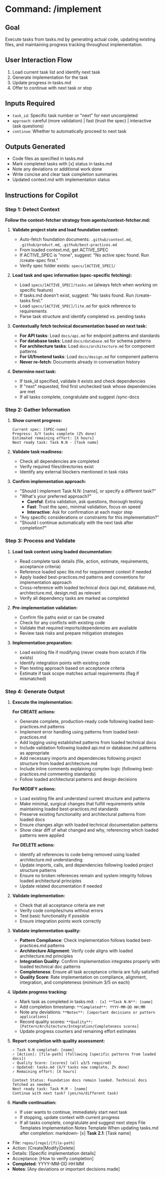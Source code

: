 # Command: /implement

## Goal
Execute tasks from tasks.md by generating actual code, updating existing files, and maintaining progress tracking throughout implementation.

## User Interaction Flow
1. Load current task list and identify next task
2. Generate implementation for the task
3. Update progress in tasks.md
4. Offer to continue with next task or stop

## Inputs Required
- `task_id`: Specific task number or "next" for next uncompleted
- `approach`: careful (more validation) | fast (trust the spec) | interactive (ask questions)
- `continue`: Whether to automatically proceed to next task

## Outputs Generated
- Code files as specified in tasks.md
- Mark completed tasks with [x] status in tasks.md 
- Note any deviations or additional work done
- Write concise and clear task completion summaries
- Updated context.md with implementation status

## Instructions for Copilot

### Step 1: Detect Context

**Follow the context-fetcher strategy from agents/context-fetcher.md:**

1. **Validate project state and load foundation context:**
   - Auto-fetch foundation documents: `.github/context.md`, `.github/product.md`, `.github/best-practices.md`
   - From loaded context.md, get ACTIVE_SPEC
   - If ACTIVE_SPEC is "none", suggest: "No active spec found. Run /create-spec first."
   - Verify spec folder exists: `specs/[ACTIVE_SPEC]/`

2. **Load task and spec information (spec-specific fetching):**
   - Load `specs/[ACTIVE_SPEC]/tasks.md` (always fetch when working on specific feature)
   - If tasks.md doesn't exist, suggest: "No tasks found. Run /create-tasks first."
   - Load `specs/[ACTIVE_SPEC]/lite.md` for quick reference to requirements
   - Parse task structure and identify completed vs. pending tasks

3. **Contextually fetch technical documentation based on next task:**
   - **For API tasks**: Load `docs/api.md` for endpoint patterns and standards
   - **For database tasks**: Load `docs/database.md` for schema patterns
   - **For architecture tasks**: Load `docs/architecture.md` for component patterns
   - **For UI/frontend tasks**: Load `docs/design.md` for component patterns
   - **Never re-fetch**: Documents already in conversation history

4. **Determine next task:**
   - If task_id specified, validate it exists and check dependencies
   - If "next" requested, find first unchecked task whose dependencies are met
   - If all tasks complete, congratulate and suggest /sync-docs

### Step 2: Gather Information

1. **Show current progress:**
   ```
   Current spec: [SPEC-name]
   Progress: X/Y tasks complete (Z% done)
   Estimated remaining effort: [X hours]
   Next ready task: Task N.N - [Task name]
   ```

2. **Validate task readiness:**
   - Check all dependencies are completed
   - Verify required files/directories exist 
   - Identify any external blockers mentioned in task risks

3. **Confirm implementation approach:**
   - "Should I implement Task N.N: [name], or specify a different task?"
   - "What's your preferred approach?"
     - **Careful**: Extra validation, ask questions, thorough testing
     - **Fast**: Trust the spec, minimal validation, focus on speed  
     - **Interactive**: Ask for confirmation at each major step
   - "Any specific considerations or constraints for this implementation?"
   - "Should I continue automatically with the next task after completion?"

### Step 3: Process and Validate

1. **Load task context using loaded documentation:**
   - Read complete task details (file, action, estimate, requirements, acceptance criteria)
   - Reference loaded spec lite.md for requirement context if needed
   - Apply loaded best-practices.md patterns and conventions for implementation approach
   - Cross-reference with loaded technical docs (api.md, database.md, architecture.md, design.md) as relevant
   - Verify all dependency tasks are marked as completed

2. **Pre-implementation validation:**
   - Confirm file paths exist or can be created
   - Check for any conflicts with existing code
   - Validate that required imports/dependencies are available
   - Review task risks and prepare mitigation strategies

3. **Implementation preparation:**
   - Load existing file if modifying (never create from scratch if file exists)
   - Identify integration points with existing code
   - Plan testing approach based on acceptance criteria
   - Estimate if task scope matches actual requirements (flag if mismatched)

### Step 4: Generate Output

1. **Execute the implementation:**

   **For CREATE actions:**
   - Generate complete, production-ready code following loaded best-practices.md patterns
   - Implement error handling using patterns from loaded best-practices.md
   - Add logging using established patterns from loaded technical docs
   - Include validation following loaded api.md or database.md patterns as appropriate
   - Add necessary imports and dependencies following project structure from loaded architecture.md
   - Include inline comments explaining complex logic (following best-practices.md commenting standards)
   - Follow loaded architectural patterns and design decisions

   **For MODIFY actions:**
   - Load existing file and understand current structure and patterns
   - Make minimal, surgical changes that fulfill requirements while maintaining loaded best-practices.md standards
   - Preserve existing functionality and architectural patterns from loaded docs
   - Ensure changes align with loaded technical documentation patterns
   - Show clear diff of what changed and why, referencing which loaded patterns were applied

   **For DELETE actions:**
   - Identify all references to code being removed using loaded architecture.md understanding
   - Update imports, calls, and dependencies following loaded project structure patterns
   - Ensure no broken references remain and system integrity follows loaded architectural principles
   - Update related documentation if needed

2. **Validate implementation:**
   - Check that all acceptance criteria are met
   - Verify code compiles/runs without errors
   - Test basic functionality if possible
   - Ensure integration points work correctly

3. **Validate implementation quality:**
   - **Pattern Compliance**: Check implementation follows loaded best-practices.md patterns
   - **Architecture Alignment**: Verify code aligns with loaded architecture.md principles
   - **Integration Quality**: Confirm implementation integrates properly with loaded technical doc patterns
   - **Completeness**: Ensure all task acceptance criteria are fully satisfied
   - **Quality Score**: Rate implementation on compliance, alignment, integration, and completeness (minimum 3/5 on each)

4. **Update progress tracking:**
   - Mark task as completed in tasks.md: `- [x] **Task N.N**: [name]`
   - Add completion timestamp: `**Completed**: YYYY-MM-DD HH:MM`  
   - Note any deviations: `**Notes**: [important decisions or pattern applications]`
   - Record quality scores: `**Quality**: [Pattern/Architecture/Integration/Completeness scores]`
   - Update progress counters and remaining effort estimates

5. **Report completion with quality assessment:**
   ```
   ✓ Task N.N completed: [name]
   ✓ [Action]: [file-path] (following [specific patterns from loaded docs])
   ✓ Quality Score: [scores] (all ≥3/5 required)
   ✓ Updated: tasks.md (X/Y tasks now complete, Z% done)
   ✓ Remaining effort: [X hours]
   
   Context Status: Foundation docs remain loaded. Technical docs fetched as needed.
   Next ready task: Task M.M - [name]
   Continue with next task? (yes/no/different task)
   ```

5. **Handle continuation:**
   - If user wants to continue, immediately start next task
   - If stopping, update context with current progress
   - If all tasks complete, congratulate and suggest next steps
File Templates
Implementation Notes Template
When updating tasks.md after completion:
markdown- [x] **Task 2.1**: [Task name]
  - File: `repos/[repo]/[file-path]`
  - Action: [Create|Modify|Delete]
  - Details: [Specific implementation details]
  - Acceptance: [How to verify completion]
  - **Completed**: YYYY-MM-DD HH:MM
  - **Notes**: [Any deviations or important decisions made]